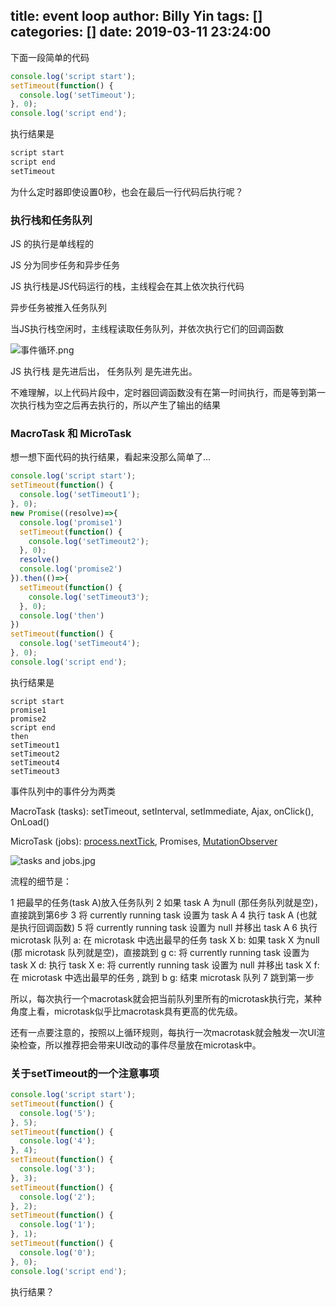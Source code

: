 title: event loop
author: Billy Yin
tags: []
categories: []
date: 2019-03-11 23:24:00
---
下面一段简单的代码

```js
console.log('script start');
setTimeout(function() {
  console.log('setTimeout');
}, 0);
console.log('script end');
```
执行结果是
```bash
script start
script end
setTimeout
```
为什么定时器即使设置0秒，也会在最后一行代码后执行呢？

### 执行栈和任务队列

JS 的执行是单线程的

JS 分为同步任务和异步任务

JS 执行栈是JS代码运行的栈，主线程会在其上依次执行代码

异步任务被推入任务队列

当JS执行栈空闲时，主线程读取任务队列，并依次执行它们的回调函数

![事件循环.png](https://upload-images.jianshu.io/upload_images/9594241-54a8d2c11c23a698.png?imageMogr2/auto-orient/strip%7CimageView2/2/w/1240)

JS 执行栈 是先进后出， 任务队列 是先进先出。

不难理解，以上代码片段中，定时器回调函数没有在第一时间执行，而是等到第一次执行栈为空之后再去执行的，所以产生了输出的结果

### MacroTask 和 MicroTask  

想一想下面代码的执行结果，看起来没那么简单了...

```js
console.log('script start');
setTimeout(function() {
  console.log('setTimeout1');
}, 0);
new Promise((resolve)=>{
  console.log('promise1')
  setTimeout(function() {
    console.log('setTimeout2');
  }, 0);
  resolve()
  console.log('promise2')
}).then(()=>{
  setTimeout(function() {
    console.log('setTimeout3');
  }, 0);
  console.log('then')
})
setTimeout(function() {
  console.log('setTimeout4');
}, 0);
console.log('script end');
```
执行结果是

```shell
script start
promise1
promise2
script end
then
setTimeout1
setTimeout2
setTimeout4
setTimeout3
```

事件队列中的事件分为两类

MacroTask (tasks): setTimeout, setInterval, setImmediate, Ajax, onClick(), OnLoad()

MicroTask (jobs): [process.nextTick](https://nodejs.org/zh-cn/docs/guides/event-loop-timers-and-nexttick/), Promises, [MutationObserver](https://developer.mozilla.org/zh-CN/docs/Web/API/MutationObserver)

![tasks and jobs.jpg](https://upload-images.jianshu.io/upload_images/9594241-e9d76494184b9f17.jpg?imageMogr2/auto-orient/strip%7CimageView2/2/w/1240)

流程的细节是：

1 把最早的任务(task A)放入任务队列
2 如果 task A 为null (那任务队列就是空)，直接跳到第6步
3 将 currently running task 设置为 task A
4 执行 task A (也就是执行回调函数)
5 将 currently running task 设置为 null 并移出 task A
6 执行 microtask 队列
    a: 在 microtask 中选出最早的任务 task X
    b: 如果 task X 为null (那 microtask 队列就是空)，直接跳到 g
    c: 将 currently running task 设置为 task X
    d: 执行 task X
    e: 将 currently running task 设置为 null 并移出 task X
    f: 在 microtask 中选出最早的任务 , 跳到 b
    g: 结束 microtask 队列
7 跳到第一步

所以，每次执行一个macrotask就会把当前队列里所有的microtask执行完，某种角度上看，microtask似乎比macrotask具有更高的优先级。

还有一点要注意的，按照以上循环规则，每执行一次macrotask就会触发一次UI渲染检查，所以推荐把会带来UI改动的事件尽量放在microtask中。

### 关于setTimeout的一个注意事项

```js
console.log('script start');
setTimeout(function() {
  console.log('5');
}, 5);
setTimeout(function() {
  console.log('4');
}, 4);
setTimeout(function() {
  console.log('3');
}, 3);
setTimeout(function() {
  console.log('2');
}, 2);
setTimeout(function() {
  console.log('1');
}, 1);
setTimeout(function() {
  console.log('0');
}, 0);
console.log('script end');
```
执行结果？
```bash

```